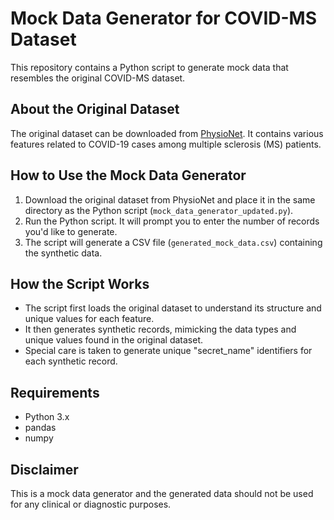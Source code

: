 
# Mock Data Generator for COVID-MS Dataset

This repository contains a Python script to generate mock data that resembles the original COVID-MS dataset.

## About the Original Dataset

The original dataset can be downloaded from [PhysioNet](https://physionet.org/content/patient-level-data-covid-ms/1.0.0/). It contains various features related to COVID-19 cases among multiple sclerosis (MS) patients.

## How to Use the Mock Data Generator

1. Download the original dataset from PhysioNet and place it in the same directory as the Python script (`mock_data_generator_updated.py`).
2. Run the Python script. It will prompt you to enter the number of records you'd like to generate.
3. The script will generate a CSV file (`generated_mock_data.csv`) containing the synthetic data.

## How the Script Works

- The script first loads the original dataset to understand its structure and unique values for each feature.
- It then generates synthetic records, mimicking the data types and unique values found in the original dataset.
- Special care is taken to generate unique "secret_name" identifiers for each synthetic record.

## Requirements

- Python 3.x
- pandas
- numpy

## Disclaimer

This is a mock data generator and the generated data should not be used for any clinical or diagnostic purposes.
